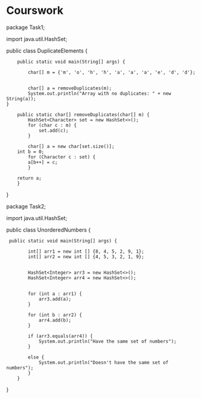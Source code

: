 # Courswork



package Task1;

import java.util.HashSet;

public class DuplicateElements {


	    public static void main(String[] args) {
	    	
	        char[] m = {'m', 'o', 'h', 'h', 'a', 'a', 'a', 'e', 'd', 'd'};
	        

	        char[] a = removeDuplicates(m);
   	        System.out.println("Array with no duplicates: " + new String(a));
    }

	    public static char[] removeDuplicates(char[] m) {
	        HashSet<Character> set = new HashSet<>();
	        for (char c : m) {
	            set.add(c);
	        }
	        
	        char[] a = new char[set.size()];
        int b = 0;
	        for (Character c : set) {
            a[b++] = c;
	        }
      
        return a;
	    }
	
}







package Task2;

import java.util.HashSet;

public class UnorderedNumbers {
	
	 public static void main(String[] args) {
	    	
	        int[] arr1 = new int [] {8, 4, 5, 2, 9, 1}; 
	        int[] arr2 = new int [] {4, 5, 3, 2, 1, 9};
	        
	        
	        HashSet<Integer> arr3 = new HashSet<>();
		    HashSet<Integer> arr4 = new HashSet<>();
		    
		    
		    for (int a : arr1) {
		        arr3.add(a);
		    }
		    
		    for (int b : arr2) {
		        arr4.add(b);
		    }
		    
		    if (arr3.equals(arr4)) {
		        System.out.println("Have the same set of numbers");
		    }
		    
		    else {
		        System.out.println("Doesn't have the same set of numbers");
		    }
		}
	        
}


